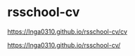 # rsschool-cv




https://Inga0310.github.io/rsschool-cv/cv


https://Inga0310.github.io/rsschool-cv/

